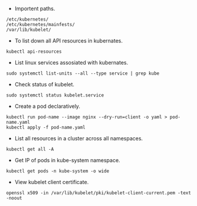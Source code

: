 - Importent paths.
```
/etc/kubernetes/
/etc/kubernetes/mainfests/
/var/lib/kubelet/
```
- To list down all API resources in kubernates.
```
kubectl api-resources
```
- List linux services assosiated with kubernates.
```
sudo systemctl list-units --all --type service | grep kube
```
- Check status of kubelet.
```
sudo systemctl status kubelet.service
```
- Create a pod declaratively.
```
kubectl run pod-name --image nginx --dry-run=client -o yaml > pod-name.yaml
kubectl apply -f pod-name.yaml
```
- List all resources in a cluster across all namespaces.
```
kubectl get all -A
```
- Get IP of pods in kube-system namespace.
```
kubectl get pods -n kube-system -o wide
```
- View kubelet client certificate.
```
openssl x509 -in /var/lib/kubelet/pki/kubelet-client-current.pem -text -noout
```